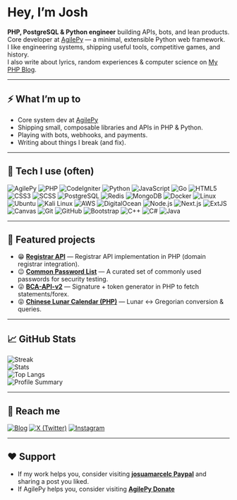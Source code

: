 # Hey, I’m Josh

**PHP, PostgreSQL & Python engineer** building APIs, bots, and lean products.  
Core developer at [AgilePy](https://agilepy.com) — a minimal, extensible Python web framework.  
I like engineering systems, shipping useful tools, competitive games, and history.  
I also write about lyrics, random experiences & computer science on [My PHP Blog](https://josuamarcelc.com).

---

## ⚡ What I’m up to
- Core system dev at [AgilePy](https://agilepy.com)  
- Shipping small, composable libraries and APIs in PHP & Python.  
- Playing with bots, webhooks, and payments.  
- Writing about things I break (and fix).  

---

## 🧰 Tech I use (often)

![AgilePy](https://img.shields.io/badge/AgilePy.com-0A84FF?logo=python&logoColor=white&labelColor=0A0A0A)
![PHP](https://img.shields.io/badge/PHP-777BB4?logo=php&logoColor=white)
![CodeIgniter](https://img.shields.io/badge/CodeIgniter-EF4223?logo=codeigniter&logoColor=white)
![Python](https://img.shields.io/badge/Python-3776AB?logo=python&logoColor=white)
![JavaScript](https://img.shields.io/badge/JavaScript-F7DF1E?logo=javascript&logoColor=black)
![Go](https://img.shields.io/badge/Go-00ADD8?logo=go&logoColor=white)
![HTML5](https://img.shields.io/badge/HTML5-E34F26?logo=html5&logoColor=white)
![CSS3](https://img.shields.io/badge/CSS3-1572B6?logo=css3&logoColor=white)
![SCSS](https://img.shields.io/badge/SCSS-CC6699?logo=sass&logoColor=white)
![PostgreSQL](https://img.shields.io/badge/PostgreSQL-4169E1?logo=postgresql&logoColor=white)
![Redis](https://img.shields.io/badge/Redis-DC382D?logo=redis&logoColor=white)
![MongoDB](https://img.shields.io/badge/MongoDB-47A248?logo=mongodb&logoColor=white)
![Docker](https://img.shields.io/badge/Docker-2496ED?logo=docker&logoColor=white)
![Linux](https://img.shields.io/badge/Linux-FCC624?logo=linux&logoColor=black)
![Ubuntu](https://img.shields.io/badge/Ubuntu-E95420?logo=ubuntu&logoColor=white)
![Kali Linux](https://img.shields.io/badge/Kali-268BEE?logo=kalilinux&logoColor=white)
![AWS](https://img.shields.io/badge/AWS-232F3E?logo=amazonaws&logoColor=white)
![DigitalOcean](https://img.shields.io/badge/DigitalOcean-0080FF?logo=digitalocean&logoColor=white)
![Node.js](https://img.shields.io/badge/Node.js-339933?logo=nodedotjs&logoColor=white)
![Next.js](https://img.shields.io/badge/Next.js-000000?logo=nextdotjs&logoColor=white)
![ExtJS](https://img.shields.io/badge/ExtJS-1E90FF?logo=sencha&logoColor=white)
![Canvas](https://img.shields.io/badge/Canvas-2C2C2C?logo=html5&logoColor=white)
![Git](https://img.shields.io/badge/Git-F05032?logo=git&logoColor=white)
![GitHub](https://img.shields.io/badge/GitHub-181717?logo=github&logoColor=white)
![Bootstrap](https://img.shields.io/badge/Bootstrap-7952B3?logo=bootstrap&logoColor=white)
![C++](https://img.shields.io/badge/C++-00599C?logo=cplusplus&logoColor=white)
![C#](https://img.shields.io/badge/C%23-239120?logo=csharp&logoColor=white)
![Java](https://img.shields.io/badge/Java-007396?logo=java&logoColor=white)

---

## 📌 Featured projects

- 😁 **[Registrar API](https://github.com/josuamarcelc/registrar-api)** — Registrar API implementation in PHP (domain registrar integration).
- 😉 **[Common Password List](https://github.com/josuamarcelc/common-password-list)** — A curated set of commonly used passwords for security testing.
- 😜 **[BCA-API-v2](https://github.com/josuamarcelc/BCA-API-v2)** — Signature + token generator in PHP to fetch statements/forex.
- 😝 **[Chinese Lunar Calendar (PHP)](https://github.com/josuamarcelc/chinese-lunar-calendar-plugins)** — Lunar ↔ Gregorian conversion & queries.

---

## 📈 GitHub Stats

![Streak](https://streak-stats.demolab.com?user=josuamarcelc)  
![Stats](https://github-readme-stats.vercel.app/api?username=josuamarcelc&show_icons=true)  
![Top Langs](https://github-readme-stats.vercel.app/api/top-langs/?username=josuamarcelc&layout=compact)  
![Profile Summary](https://github-profile-summary-cards.vercel.app/api/cards/profile-details?username=josuamarcelc&theme=github)

---

## 💬 Reach me

[![Blog](https://img.shields.io/badge/Blog-josuamarcelc.com-0a0a0a?logo=wordpress&logoColor=white)](https://josuamarcelc.com)
[![X (Twitter)](https://img.shields.io/badge/@josuamarcelc-000000?logo=x&logoColor=white)](https://x.com/josuamarcelc)
[![Instagram](https://img.shields.io/badge/Instagram-E4405F?logo=instagram&logoColor=white)](https://instagram.com/josuamarcelc)

---

## ❤️ Support

-  If my work helps you, consider visiting **[josuamarcelc Paypal](https://paypal.me/josuamarcelc)** and sharing a post you liked.  
-  If AgilePy helps you, consider visiting **[AgilePy Donate](https://agilepy.com/donate/)**  
